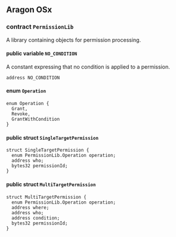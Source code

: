 ## Aragon OSx

###  contract `PermissionLib`

A library containing objects for permission processing.

#### public variable `NO_CONDITION`

A constant expressing that no condition is applied to a permission.

```solidity
address NO_CONDITION 
```

####  enum `Operation`

```solidity
enum Operation {
  Grant,
  Revoke,
  GrantWithCondition
}
```

#### public struct `SingleTargetPermission`

```solidity
struct SingleTargetPermission {
  enum PermissionLib.Operation operation;
  address who;
  bytes32 permissionId;
}
```

#### public struct `MultiTargetPermission`

```solidity
struct MultiTargetPermission {
  enum PermissionLib.Operation operation;
  address where;
  address who;
  address condition;
  bytes32 permissionId;
}
```

